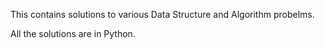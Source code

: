 This contains solutions to various Data Structure and Algorithm probelms.

All the solutions are in Python. 
